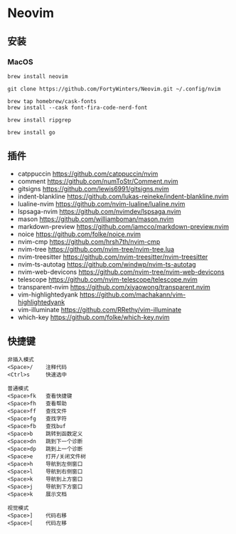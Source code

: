 # Neovim

## 安装
### MacOS
```
brew install neovim

git clone https://github.com/FortyWinters/Neovim.git ~/.config/nvim

brew tap homebrew/cask-fonts
brew install --cask font-fira-code-nerd-font

brew install ripgrep

brew install go
```
## 插件
- catppuccin https://github.com/catppuccin/nvim
- comment https://github.com/numToStr/Comment.nvim
- gitsigns https://github.com/lewis6991/gitsigns.nvim 
- indent-blankline https://github.com/lukas-reineke/indent-blankline.nvim  
- lualine-nvim https://github.com/nvim-lualine/lualine.nvim 
- lspsaga-nvim https://github.com/nvimdev/lspsaga.nvim
- mason https://github.com/williamboman/mason.nvim  
- markdown-preview https://github.com/iamcco/markdown-preview.nvim
- noice https://github.com/folke/noice.nvim
- nvim-cmp https://github.com/hrsh7th/nvim-cmp
- nvim-tree https://github.com/nvim-tree/nvim-tree.lua 
- nvim-treesitter https://github.com/nvim-treesitter/nvim-treesitter
- nvim-ts-autotag https://github.com/windwp/nvim-ts-autotag
- nvim-web-devicons https://github.com/nvim-tree/nvim-web-devicons
- telescope https://github.com/nvim-telescope/telescope.nvim
- transparent-nvim https://github.com/xiyaowong/transparent.nvim
- vim-highlightedyank https://github.com/machakann/vim-highlightedyank
- vim-illuminate https://github.com/RRethy/vim-illuminate
- which-key https://github.com/folke/which-key.nvim

## 快捷键
```
非插入模式
<Space>/    注释代码
<Ctrl>s     快速选中

普通模式
<Space>fk   查看快捷键
<Space>fh   查看帮助 
<Space>ff   查找文件
<Space>fg   查找字符
<Space>fb   查找buf
<Space>b    跳转到函数定义
<Space>dn   跳到下一个诊断
<Space>dp   跳到上一个诊断
<Space>e    打开/关闭文件树
<Space>h    导航到左侧窗口
<Space>l    导航到右侧窗口
<Space>k    导航到上方窗口
<Space>j    导航到下方窗口
<Space>k    展示文档

视觉模式
<Space>]    代码右移
<Space>[    代码左移
```
